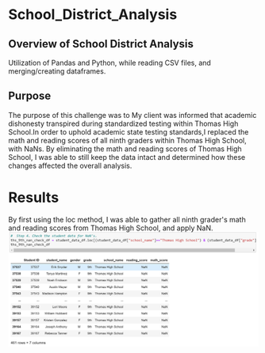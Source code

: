 # School_District_Analysis

## Overview of School District Analysis

Utilization of Pandas and Python, while reading CSV files, and merging/creating dataframes.

## Purpose

The purpose of this challenge was to  My client was informed that academic dishonesty transpired during standardized testing within Thomas High School.In order to uphold academic state testing standards,I  replaced the math and reading scores of all ninth graders within Thomas High School, with NaNs. By eliminating the math and reading scores of Thomas High School, I was able to still keep the data intact and determined how these changes affected the overall analysis.

# Results

By first using the loc method, I was able to gather all ninth grader's math and reading scores from Thomas High School, and apply NaN. 
![loc_method](loc_method.png)

